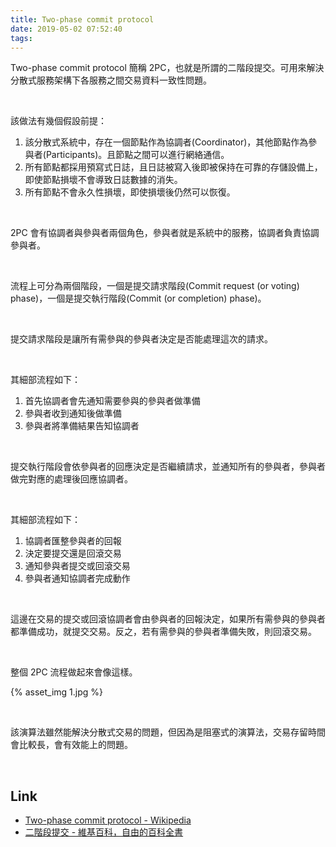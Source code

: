 ```yaml
---
title: Two-phase commit protocol
date: 2019-05-02 07:52:40
tags:
---
```


Two-phase commit protocol 簡稱 2PC，也就是所謂的二階段提交。可用來解決分散式服務架構下各服務之間交易資料一致性問題。  

<!-- More -->

</br>


該做法有幾個假設前提：  

1. 該分散式系統中，存在一個節點作為協調者(Coordinator)，其他節點作為參與者(Participants)。且節點之間可以進行網絡通信。
2. 所有節點都採用預寫式日誌，且日誌被寫入後即被保持在可靠的存儲設備上，即使節點損壞不會導致日誌數據的消失。
3. 所有節點不會永久性損壞，即使損壞後仍然可以恢復。

</br>


2PC 會有協調者與參與者兩個角色，參與者就是系統中的服務，協調者負責協調參與者。  

</br>


流程上可分為兩個階段，一個是提交請求階段(Commit request (or voting) phase)，一個是提交執行階段(Commit (or completion) phase)。  

<br/>


提交請求階段是讓所有需參與的參與者決定是否能處理這次的請求。

<br/>


其細部流程如下：  

1. 首先協調者會先通知需要參與的參與者做準備
2. 參與者收到通知後做準備
3. 參與者將準備結果告知協調者

<br/>


提交執行階段會依參與者的回應決定是否繼續請求，並通知所有的參與者，參與者做完對應的處理後回應協調者。

<br/>


其細部流程如下：      
1. 協調者匯整參與者的回報
2. 決定要提交還是回滾交易
3. 通知參與者提交或回滾交易
4. 參與者通知協調者完成動作

</br>


這邊在交易的提交或回滾協調者會由參與者的回報決定，如果所有需參與的參與者都準備成功，就提交交易。反之，若有需參與的參與者準備失敗，則回滾交易。  

</br>


整個 2PC 流程做起來會像這樣。  

{% asset_img 1.jpg %}

</br>


該演算法雖然能解決分散式交易的問題，但因為是阻塞式的演算法，交易存留時間會比較長，會有效能上的問題。  

<br/>


Link
----
* [Two-phase commit protocol - Wikipedia](https://en.wikipedia.org/wiki/Two-phase_commit_protocol)
* [二階段提交 - 維基百科，自由的百科全書](https://zh.wikipedia.org/wiki/%E4%BA%8C%E9%98%B6%E6%AE%B5%E6%8F%90%E4%BA%A4)
